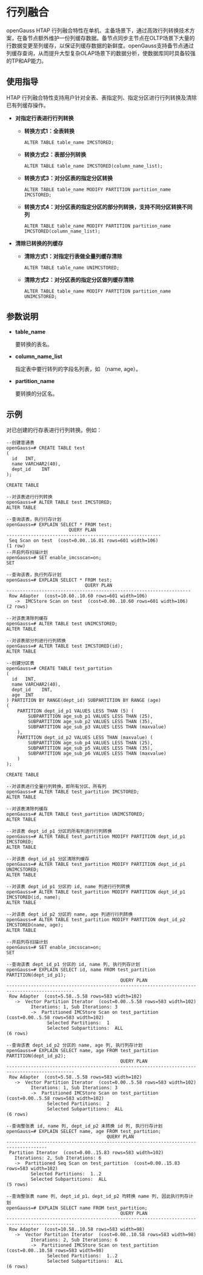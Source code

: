# 行列融合

openGauss HTAP 行列融合特性在单机、主备场景下，通过高效行列转换技术方案，在备节点额外维护一份列缓存数据。备节点同步主节点在OLTP场景下大量的行数据变更至列缓存，以保证列缓存数据的新鲜度。openGauss支持备节点通过列缓存查询，从而提升大型复杂OLAP场景下的数据分析，使数据库同时具备较强的TP和AP能力。


## 使用指导
HTAP 行列融合特性支持用户针对全表、表指定列、指定分区进行行列转换及清除已有列缓存操作。

-   **对指定行表进行行列转换**
    -   **转换方式1：全表转换**
        ```
        ALTER TABLE table_name IMCSTORED;
        ```
    -   **转换方式2：表部分列转换**
        ```
        ALTER TABLE table_name IMCSTORED(column_name_list);
        ```
    -   **转换方式3：对分区表的指定分区转换**
        ```
        ALTER TABLE table_name MODIFY PARTITION partition_name IMCSTORED;
        ```

    -   **转换方式4：对分区表的指定分区的部分列转换，支持不同分区转换不同列**
        ```
        ALTER TABLE table_name MODIFY PARTITION partition_name IMCSTORED(column_name_list);
        ```
        
-   **清除已转换的列缓存**
    -   **清除方式1：对指定行表做全量列缓存清除**
        ```
        ALTER TABLE table_name UNIMCSTORED;
        ```
    -   **清除方式2：对分区表的指定分区做列缓存清除**
        ```
        ALTER TABLE table_name MODIFY PARTITION partition_name UNIMCSTORED;
        ```
## 参数说明<a name="section415419560710"></a>

-   **table\_name**

    要转换的表名。
-   **column\_name\_list**

    指定表中要行转列的字段名列表，如 （name, age）。

-   **partition\_name**

    要转换的分区名。

## 示例<a name="zh-cn_topic_0283136734_zh-cn_topic_0237120296_zh-cn_topic_0066331191_zh-cn_topic_0059778293_s05b88010070445598ab2a86454e5d88b"></a>

对已创建的行存表进行行列转换。例如：

```
--创建普通表
openGauss=# CREATE TABLE test
(
  id   INT,
  name VARCHAR2(40),
  dept_id    INT
);

CREATE TABLE

--对该表进行行列转换
openGauss=# ALTER TABLE test IMCSTORED;
ALTER TABLE

--查询该表，执行行存计划
openGauss=# EXPLAIN SELECT * FROM test;
                       QUERY PLAN                        
---------------------------------------------------------
 Seq Scan on test  (cost=0.00..16.01 rows=601 width=106)
(1 row)
--开启列存扫描计划
openGauss=# SET enable_imcsscan=on;
SET

--查询该表，执行列存计划
openGauss=# EXPLAIN SELECT * FROM test;
                             QUERY PLAN                             
--------------------------------------------------------------------
 Row Adapter  (cost=10.60..10.60 rows=601 width=106)
   ->  IMCStore Scan on test  (cost=0.00..10.60 rows=601 width=106)
(2 rows)

--对该表清除列缓存
openGauss=# ALTER TABLE test UNIMCSTORED;
ALTER TABLE

--对该表部分列进行行列转换
openGauss=# ALTER TABLE test IMCSTORED(id);
ALTER TABLE
```

```
--创建分区表
openGauss=# CREATE TABLE test_partition
(
  id   INT,
  name VARCHAR2(40),
  dept_id    INT,
  age  INT
) PARTITION BY RANGE(dept_id) SUBPARTITION BY RANGE (age) 
(
    PARTITION dept_id_p1 VALUES LESS THAN (5) (
        SUBPARTITION age_sub_p1 VALUES LESS THAN (25),
        SUBPARTITION age_sub_p2 VALUES LESS THAN (35),
        SUBPARTITION age_sub_p3 VALUES LESS THAN (maxvalue)
    ),
    PARTITION dept_id_p2 VALUES LESS THAN (maxvalue) (
        SUBPARTITION age_sub_p4 VALUES LESS THAN (25),
        SUBPARTITION age_sub_p5 VALUES LESS THAN (35),
        SUBPARTITION age_sub_p6 VALUES LESS THAN (maxvalue)
    )
);

CREATE TABLE

--对该表进行全量行列转换，即所有分区、所有列
openGauss=# ALTER TABLE test_partition IMCSTORED;
ALTER TABLE

--对该表清除列缓存
openGauss=# ALTER TABLE test_partition UNIMCSTORED;
ALTER TABLE

--对该表 dept_id_p1 分区的所有列进行行列转换
openGauss=# ALTER TABLE test_partition MODIFY PARTITION dept_id_p1 IMCSTORED;
ALTER TABLE

--对该表 dept_id_p1 分区清除列缓存
openGauss=# ALTER TABLE test_partition MODIFY PARTITION dept_id_p1 UNIMCSTORED;
ALTER TABLE

--对该表 dept_id_p1 分区的 id, name 列进行行列转换
openGauss=# ALTER TABLE test_partition MODIFY PARTITION dept_id_p1 IMCSTORED(id, name);
ALTER TABLE

--对该表 dept_id_p2 分区的 name, age 列进行行列转换
openGauss=# ALTER TABLE test_partition MODIFY PARTITION dept_id_p2 IMCSTORED(name, age);
ALTER TABLE

--开启列存扫描计划
openGauss=# SET enable_imcsscan=on;
SET

--查询该表 dept_id_p1 分区的 id, name 列, 执行列存计划
openGauss=# EXPLAIN SELECT id, name FROM test_partition PARTITION(dept_id_p1);
                                          QUERY PLAN                                           
-----------------------------------------------------------------------------------------------
 Row Adapter  (cost=5.58..5.58 rows=583 width=102)
   ->  Vector Partition Iterator  (cost=0.00..5.58 rows=583 width=102)
         Iterations: 1, Sub Iterations: 3
         ->  Partitioned IMCStore Scan on test_partition  (cost=0.00..5.58 rows=583 width=102)
               Selected Partitions:  1
               Selected Subpartitions:  ALL
(6 rows)

--查询该表 dept_id_p2 分区的 name, age 列, 执行列存计划
openGauss=# EXPLAIN SELECT name, age FROM test_partition PARTITION(dept_id_p2);
                                          QUERY PLAN                                           
-----------------------------------------------------------------------------------------------
 Row Adapter  (cost=5.58..5.58 rows=583 width=102)
   ->  Vector Partition Iterator  (cost=0.00..5.58 rows=583 width=102)
         Iterations: 1, Sub Iterations: 3
         ->  Partitioned IMCStore Scan on test_partition  (cost=0.00..5.58 rows=583 width=102)
               Selected Partitions:  2
               Selected Subpartitions:  ALL
(6 rows)

--查询整张表 id, name 列, dept_id_p2 未转换 id 列, 执行行存计划
openGauss=# EXPLAIN SELECT name, age FROM test_partition;
                                     QUERY PLAN                                      
-------------------------------------------------------------------------------------
 Partition Iterator  (cost=0.00..15.83 rows=583 width=102)
   Iterations: 2, Sub Iterations: 6
   ->  Partitioned Seq Scan on test_partition  (cost=0.00..15.83 rows=583 width=102)
         Selected Partitions:  1..2
         Selected Subpartitions:  ALL
(5 rows)

--查询整张表 name 列, dept_id_p1、dept_id_p2 均转换 name 列, 因此执行列存计划
openGauss=# EXPLAIN SELECT name FROM test_partition;
                                          QUERY PLAN                                           
-----------------------------------------------------------------------------------------------
 Row Adapter  (cost=10.58..10.58 rows=583 width=98)
   ->  Vector Partition Iterator  (cost=0.00..10.58 rows=583 width=98)
         Iterations: 2, Sub Iterations: 6
         ->  Partitioned IMCStore Scan on test_partition  (cost=0.00..10.58 rows=583 width=98)
               Selected Partitions:  1..2
               Selected Subpartitions:  ALL
(6 rows)
```

